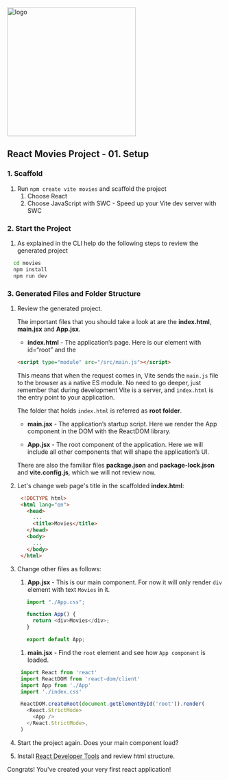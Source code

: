 <img src="https://webassets.telerikacademy.com/images/default-source/logos/telerik-academy.svg" alt="logo" width="300px" style="margin-top: 20px;"/>

## React Movies Project - 01. Setup

### 1. Scaffold

1. Run `npm create vite movies` and scaffold the project
   1. Choose React
   2. Choose JavaScript with SWC - Speed up your Vite dev server with SWC

### 2. Start the Project

1. As explained in the CLI help do the following steps to review the generated project
  
```bash
  cd movies
  npm install
  npm run dev
```

### 3. Generated Files and Folder Structure

1. Review the generated project.

    The important files that you should take a look at are the **index.html**, **main.jsx** and **App.jsx**. 

   - **index.html** - The application’s page. Here is our element with id=“root” and the 
    
    ```html
    <script type="module" src="/src/main.js"></script>
    ```

    This means that when the request comes in, Vite sends the `main.js` file to the browser as a native ES module. No need to go deeper, just remember that during development Vite is a server, and `index.html` is the entry point to your application.

    The folder that holds `index.html` is referred as **root folder**.

   - **main.jsx** - The application’s startup script. Here we render the App component in the DOM with the ReactDOM library. 

   - **App.jsx** - The root component of the application. Here we will include all other components that will shape the application’s UI. 

    There are also the familiar files **package.json** and **package-lock.json** and **vite.config.js**, which we will not review now.
  
2. Let's change web page's title in the scaffolded **index.html**:
   
   ```html
    <!DOCTYPE html>
    <html lang="en">
      <head>
        ...
        <title>Movies</title>
      </head>
      <body>
        ...
      </body>
    </html>
   ```
   
   

3. Change other files as follows:
   1. **App.jsx** - This is our main component. For now it will only render `div` element with text `Movies` in it.
   
   ```javascript
      import "./App.css";

      function App() {
        return <div>Movies</div>;
      }

      export default App;
   ```

   1.  **main.jsx** - Find the `root` element and see how `App component` is loaded.
   
   ```javascript
    import React from 'react'
    import ReactDOM from 'react-dom/client'
    import App from './App'
    import './index.css'

    ReactDOM.createRoot(document.getElementById('root')).render(
      <React.StrictMode>
        <App />
      </React.StrictMode>,
    )
   ```
   
1. Start the project again. Does your main component load?
2. Install [React Developer Tools](https://chrome.google.com/webstore/detail/react-developer-tools/fmkadmapgofadopljbjfkapdkoienihi?hl=en#:~:text=Created%20from%20revision%20fed4ae024%20on,%22%20and%20%22%E2%9A%9B%EF%B8%8F%20Profiler%22.) and review html structure.

Congrats! You've created your very first react application!
